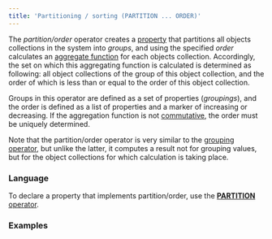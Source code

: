 ```yaml
---
title: 'Partitioning / sorting (PARTITION ... ORDER)'
---
```


The *partition/order* operator creates a [property](Properties.md) that partitions all objects collections in the system into *groups*, and using the specified *order* calculates an [aggregate function](Set-operations_4391029.html#Setoperations-func) for each objects collection. Accordingly, the set on which this aggregating function is calculated is determined as following: all object collections of the group of this object collection, and the order of which is less than or equal to the order of this object collection. 

Groups in this operator are defined as a set of properties (*groupings*), and the order is defined as a list of properties and a marker of increasing or decreasing. If the aggregation function is not [commutative](Set-operations_4391029.html#Setoperations-commutative), the order must be uniquely determined. 

Note that the partition/order operator is very similar to the [grouping operator](Grouping_GROUP_.md), but unlike the latter, it computes a result not for grouping values, but for the object collections for which calculation is taking place.

### Language

To declare a property that implements partition/order, use the [**PARTITION** operator](PARTITION_operator.md). 

### Examples

